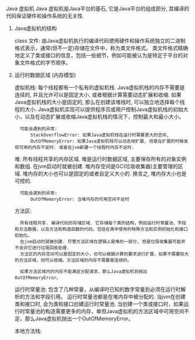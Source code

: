 Java 虚拟机
    Java 虚拟机是Java平台的基石, 它是Java平台的组成部分, 其编译的代码保证硬件和操作系统的无关性.
   
   1. Java虚拟机的结构
        
        class 文件: 
            由Java虚拟机执行的编译代码使用硬件和操作系统独立的二进制格式表示，通常(但不一定)存储在文件中，称为类文件格式。
            类文件格式精确地定义了类或接口的信息，包括一些细节，例如可能被认为是特定于平台的对象文件格式的字节顺序。  
   2. 运行时数据区域 (内存模型)
   
        虚拟机栈: 
            每个线程都有一个私有的虚拟机栈. Java虚拟机栈的内存不需要是连续的, 并且允许可以是固定大小, 或者根据计算需要动态扩展和收缩.
            如果Java虚拟机栈的大小是固定的, 那么在创建该堆栈时, 可以独立地选择每个线程的大小.
            Java虚拟机实现可以提供程序员或用户控制Java虚拟机栈的初始大小，以及在动态扩展或收缩Java虚拟机栈的情况下，控制最大和最小大小。
            
            可能会遇到的异常:
                StackOverflowError: 如果Java虚拟机栈在运行时需要更大的空间,
                OutOfMemoryError: 如果Java虚拟机栈可以动态地扩展, 但是在扩展的时候发现可用的内存不足时. 或者在jvm新建一个线程时内存不足时.
        堆:
            所有线程共享的内存区域. 堆是运行时数据区域, 主要保存所有的对象实例和数组.
            在jvm启动时就被创建. 堆内存空间是GC(垃圾收集器)主要管理的区域. 堆内存的大小也可以是固定的或者自定义大小的. 换言之, 堆内存大小也是可控的.
            
            可能会遇到的异常:
                OutOfMemoryError: 当堆内存的可用空间不足时
        方法区:
        
            所有线程共享. 编译代码的存储区域. 它存储每个类的结构，例如运行时常量池、字段和方法数据，以及方法和构造函数的代码，包括在类中使用的特殊方法和实例初始化和接口初始化。
            在jvm启动时就被创建. 尽管方法区域在逻辑上是堆的一部分, 但是垃圾收集器可能并不会对它进行垃圾回收处理.
            方法区的内存空间可以是固定的大小，也可以根据计算的要求进行扩展，如果不需要较大的方法区域，则可以收缩。方法区域的内存不需要是连续的。
            
            如果方法区域内的内存不能满足分配请求，那么Java虚拟机将抛出OutOfMemoryError。
            
        运行时常量池:
            包含了几种常量，从编译时已知的数字常量到必须在运行时解析的方法和字段引用。
            运行时常量池都是在堆内存中被分配的. 当jvm在创建类和接口时, 会为类和接口创建运行时常量池.
            当创建一个类或接口时，如果运行时常量池的构造需要更多的内存，单但Java虚拟机的方法区域中可用空间不足，那么Java虚拟机抛出一个OutOfMemoryError。
        
        本地方法栈:
                